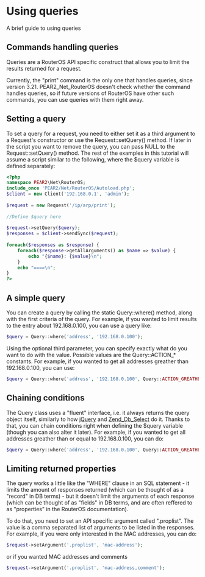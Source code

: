 # Using queries
A brief guide to using queries

## Commands handling queries
Queries are a RouterOS API specific construct that allows you to limit the results returned for a request.

Currently, the "print" command is the only one that handles queries, since version 3.21. PEAR2_Net_RouterOS doesn't check whether the command handles queries, so if future versions of RouterOS have other such commands, you can use queries with them right away.

## Setting a query
To set a query for a request, you need to either set it as a third argument to a Request's constructor or use the Request::setQuery() method. If later in the script you want to remove the query, you can pass NULL to the Request::setQuery() method. The rest of the examples in this tutorial will assume a script similar to the following, where the $query variable is defined separately:
```php
<?php
namespace PEAR2\Net\RouterOS;
include_once 'PEAR2/Net/RouterOS/Autoload.php';
$client = new Client('192.168.0.1', 'admin');
 
$request = new Request('/ip/arp/print');
 
//Define $query here
 
$request->setQuery($query);
$responses = $client->sendSync($request);
 
foreach($responses as $response) {
    foreach($response->getAllArguments() as $name => $value) {
        echo "{$name}: {$value}\n";
    }
    echo "====\n";
}
?>
```
## A simple query
You can create a query by calling the static Query::where() method, along with the first criteria of the query. For example, if you wanted to limit results to the entry about 192.168.0.100, you can use a query like:
```php
$query = Query::where('address', '192.168.0.100');
```
Using the optional third parameter, you can specify exactly what do you want to do with the value. Possible values are the Query::ACTION_* constants. For example, if you wanted to get all addresses greather than 192.168.0.100, you can use:
```php
$query = Query::where('address', '192.168.0.100', Query::ACTION_GREATHER_THAN);
```
## Chaining conditions
The Query class uses a "fluent" interface, i.e. it always returns the query object itself, similarly to how [jQuery](http://jquery.com) and [Zend_Db_Select](http://framework.zend.com/manual/en/zend.db.select.html) do it. Thanks to that, you can chain conditions right when defining the $query variable (though you can also alter it later). For example, if you wanted to get all addresses greather than or equal to 192.168.0.100, you can do:
```php
$query = Query::where('address', '192.168.0.100', Query::ACTION_GREATHER_THAN)->orWhere('address', '192.168.0.100');
```

## Limiting returned properties
The query works a little like the "WHERE" clause in an SQL statement - it limits the amount of responses returned (which can be thought of as a "record" in DB terms) - but it doesn't limit the arguments of each response (which can be thought of as "fields" in DB terms, and are often reffered to as "properties" in the RouterOS documentation).

To do that, you need to set an API specific argument called ".proplist". The value is a comma separated list of arguments to be listed in the responses. For example, if you were only interested in the MAC addresses, you can do:
```php
$request->setArgument('.proplist', 'mac-address');
```
or if you wanted MAC addresses and comments
```php
$request->setArgument('.proplist', 'mac-address,comment');
```